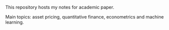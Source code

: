 This repository hosts my notes for academic paper.

Main topics: asset pricing, quantitative finance, econometrics and machine learning.
